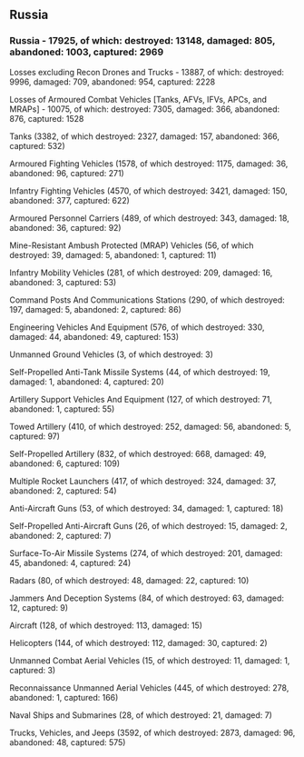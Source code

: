 
 
 ## Russia
 
 ### Russia - 17925, of which: destroyed: 13148, damaged: 805, abandoned: 1003, captured: 2969

 Losses excluding Recon Drones and Trucks - 13887, of which: destroyed: 9996, damaged: 709, abandoned: 954, captured: 2228

 Losses of Armoured Combat Vehicles [Tanks, AFVs, IFVs, APCs, and MRAPs] - 10075, of which: destroyed: 7305, damaged: 366, abandoned: 876, captured: 1528

 

 

 Tanks (3382, of which destroyed: 2327, damaged: 157, abandoned: 366, captured: 532)

 Armoured Fighting Vehicles (1578, of which destroyed: 1175, damaged: 36, abandoned: 96, captured: 271)

 Infantry Fighting Vehicles (4570, of which destroyed: 3421, damaged: 150, abandoned: 377, captured: 622)

 Armoured Personnel Carriers (489, of which destroyed: 343, damaged: 18, abandoned: 36, captured: 92)

 Mine-Resistant Ambush Protected (MRAP) Vehicles (56, of which destroyed: 39, damaged: 5, abandoned: 1, captured: 11)

 Infantry Mobility Vehicles (281, of which destroyed: 209, damaged: 16, abandoned: 3, captured: 53)

 Command Posts And Communications Stations (290, of which destroyed: 197, damaged: 5, abandoned: 2, captured: 86)

 Engineering Vehicles And Equipment (576, of which destroyed: 330, damaged: 44, abandoned: 49, captured: 153)

 Unmanned Ground Vehicles (3, of which destroyed: 3)

 Self-Propelled Anti-Tank Missile Systems (44, of which destroyed: 19, damaged: 1, abandoned: 4, captured: 20)

 Artillery Support Vehicles And Equipment (127, of which destroyed: 71, abandoned: 1, captured: 55)

 Towed Artillery (410, of which destroyed: 252, damaged: 56, abandoned: 5, captured: 97)

 Self-Propelled Artillery (832, of which destroyed: 668, damaged: 49, abandoned: 6, captured: 109)

 Multiple Rocket Launchers (417, of which destroyed: 324, damaged: 37, abandoned: 2, captured: 54)

 Anti-Aircraft Guns (53, of which destroyed: 34, damaged: 1, captured: 18)

 Self-Propelled Anti-Aircraft Guns (26, of which destroyed: 15, damaged: 2, abandoned: 2, captured: 7)

 Surface-To-Air Missile Systems (274, of which destroyed: 201, damaged: 45, abandoned: 4, captured: 24)

 Radars (80, of which destroyed: 48, damaged: 22, captured: 10)

 Jammers And Deception Systems (84, of which destroyed: 63, damaged: 12, captured: 9)

 Aircraft (128, of which destroyed: 113, damaged: 15)

 Helicopters (144, of which destroyed: 112, damaged: 30, captured: 2)

 Unmanned Combat Aerial Vehicles (15, of which destroyed: 11, damaged: 1, captured: 3)

 Reconnaissance Unmanned Aerial Vehicles (445, of which destroyed: 278, abandoned: 1, captured: 166)

 Naval Ships and Submarines (28, of which destroyed: 21, damaged: 7)

 Trucks, Vehicles, and Jeeps (3592, of which destroyed: 2873, damaged: 96, abandoned: 48, captured: 575)

